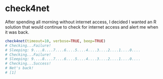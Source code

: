 # check4net

After spending all morning without internet access, I decided I
wanted an R solution that would continue to check for internet
access and alert me when it was back.


```r
check4net(timeout=10, verbose=TRUE, beep=TRUE)
# Checking...Failure!
# Sleeping: 9....8....7....6....5....4....3....2....1....0....
# Checking...Failure!
# Sleeping: 9....8....7....6....5....4....3....2....1....0....
# Checking...Success!
# Net's back!
# [1]
```
